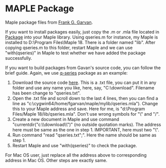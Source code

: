 # MAPLE Package
Maple package files from [Frank G. Garvan](http://www.qseries.org/fgarvan/research.html).



If you want to install packages easily, just copy the .m or .mla file located in [Package](https://github.com/tarregahong/Maple_Package/tree/master/Package) into your Maple library. Using qseries.m for instance, my Maple is installed to D:\Program Files\Maple 18. There is a folder named "lib". After copying qseries.m to this folder, restart Maple and we can use "with(qseries)" in Maple to test whether we have added the package successfully.



If you want to build packages from Gavan's source code, you can follow the brief guide. Again, we use [ q-series](http://qseries.org/fgarvan/qmaple/qseries/index.html) package as an example:

1. Download the source code [here](http://qseries.org/fgarvan/qmaple/qseries/wprog-qseries-08-12-2016-HOMEPC.txt). This is a .txt file, you can put it in any folder and use any name you like, here, say, "C:\download\". Filename has been change to "qseries.txt".
2. Open the .txt file and scroll down to the last 4 lines, then you can find a line as "c:\\cygwin64/home/fgarvan/maple/mylib/qseries.mla"). Change this to your Maple address and save. Here for me, is "d:\\Program Files/Maple 18/lib/qseries.mla". Don't use wrong symbols for "\\" and "/".
3. Create a new document in Maple and use command "currentdir("c:\\\download\\\\")" (no outside quotation marks). The address here must be same as the one in step 1. IMPORTANT, here must two "\\".
4. Run command "read "qseries.txt";". Here the name should be same as step 1.
5. Restart Maple and use "with(qseries)" to check the package.



For Mac OS user, just replace all the address above to corresponding address in Mac OS. Other steps are exactly same. 


